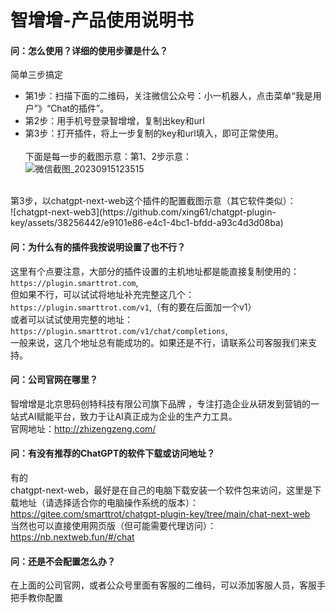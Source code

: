# 智增增-产品使用说明书

#### 问：怎么使用？详细的使用步骤是什么？
简单三步搞定 
  * 第1步：扫描下面的二维码，关注微信公众号：小一机器人，点击菜单“我是用户”》“Chat的插件”。
  * 第2步：用手机号登录智增增，复制出key和url
  * 第3步：打开插件，将上一步复制的key和url填入，即可正常使用。<br><br>
下面是每一步的截图示意：第1、2步示意：<br>
![微信截图_20230915123515](https://github.com/xing61/chatgpt-plugin-key/assets/38256442/9075f36c-b785-408b-af61-97485a970e23)
<br>
第3步，以chatgpt-next-web这个插件的配置截图示意（其它软件类似）：<br>
![chatgpt-next-web3](https://github.com/xing61/chatgpt-plugin-key/assets/38256442/e9101e86-e4c1-4bc1-bfdd-a93c4d3d08ba)
<br>

#### 问：为什么有的插件我按说明设置了也不行？   
 这里有个点要注意，大部分的插件设置的主机地址都是能直接复制使用的：`https://plugin.smarttrot.com`, <br>
但如果不行，可以试试将地址补充完整这几个：`https://plugin.smarttrot.com/v1`,（有的要在后面加一个v1） <br>
或者可以试试使用完整的地址：`https://plugin.smarttrot.com/v1/chat/completions`, <br>
一般来说，这几个地址总有能成功的。如果还是不行，请联系公司客服我们来支持。 <br>

#### 问：公司官网在哪里？   
 智增增是北京思码创特科技有限公司旗下品牌 ，专注打造企业从研发到营销的一站式AI赋能平台，致力于让AI真正成为企业的生产力工具。<br>
 官网地址：http://zhizengzeng.com/ <br>

#### 问：有没有推荐的ChatGPT的软件下载或访问地址？
有的  
chatgpt-next-web，最好是在自己的电脑下载安装一个软件包来访问，这里是下载地址（请选择适合你的电脑操作系统的版本）： https://gitee.com/smarttrot/chatgpt-plugin-key/tree/main/chat-next-web <br>
当然也可以直接使用网页版（但可能需要代理访问）：https://nb.nextweb.fun/#/chat <br>

#### 问：还是不会配置怎么办？  
 在上面的公司官网，或者公众号里面有客服的二维码，可以添加客服人员，客服手把手教你配置<br>

